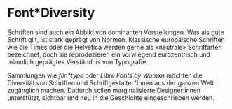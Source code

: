 # Font\*Diversity

Schriften sind auch ein Abbild von dominanten Vorstellungen. Was als gute Schrift gilt, ist stark geprägt von Normen. Klassische europäische Schriften wie die Times oder die Helvetica werden gerne als «neutrale» Schriftarten bezeichnet, doch sie reproduzieren ein vorwiegend eurozentrisch und männlich geprägtes Verständnis von Typografie.

Sammlungen wie _flin\*type_ oder _Libre Fonts by Womxn_ möchten die Diversität von Schriften und Schriftgestalter\*innen aus der ganzen Welt zugänglich machen. Dadurch sollen marginalisierte Designer:innen unterstützt, sichtbar und neu in die Geschichte eingeschrieben werden.
